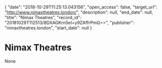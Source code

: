 {
  "date": "2018-10-29T11:25:13.043156", 
  "open_access": false, 
  "target_url": "http://www.nimaxtheatres.london/", 
  "description": null, 
  "end_date": null, 
  "title": "Nimax Theatres", 
  "record_id": "20181029T112513/8DXAGKrn5eI+y9ZAffrPmQ==", 
  "publisher": "nimaxtheatres.london", 
  "start_date": null
}

# Nimax Theatres

None